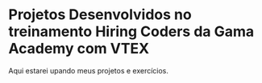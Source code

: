 # Projetos Desenvolvidos no treinamento Hiring Coders da Gama Academy com VTEX

Aqui estarei upando meus projetos e exercícios.
